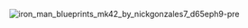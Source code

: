 ![iron_man_blueprints_mk42_by_nickgonzales7_d65eph9-pre](https://github.com/user-attachments/assets/78d99a7e-0ffd-40ef-bea6-ab7d65ccbf94)
